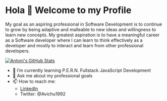 # Hola 👋 Welcome to my Profile

My goal as an aspiring professional in Software Development is to continue to grow by being adaptive and malleable to new ideas and willingness to learn new concepts. My greatest aspiration is to have a meaningful career as a Software developer where I can learn to think effectively as a developer and mostly to interact and learn from other professional developers.

[![Antoni's GitHub Stats](https://github-readme-stats.vercel.app/api?username=antoni909?theme=gotham)](https://github.com/anuraghazra/github-readme-stats)

- 🌱 I’m currently learning P.E.R.N. Fullstack JavaScript Development
- 💬 Ask me about my professional goals
- 📫 How to reach me:
  - [LinkedIn](https://www.linkedin.com/in/lorenzo-ortega-antoni/)
  - Twitter: @Avichu1992
